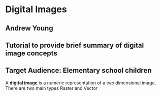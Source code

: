# Digital Images
## Andrew Young
## Tutorial to provide brief summary of digital image concepts
## Target Audience: Elementary school children

A **digital image** is a numeric representation of a two dimensional image. There are two main types Raster and Vector 

